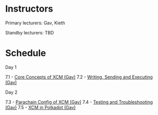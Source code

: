 # Instructors

Primary lecturers: Gav, Kieth

Standby lecturers: TBD

# Schedule

Day 1

7.1 - [Core Concepts of XCM (Gav)](./7.1-Core_Concepts_of_XCM/)
7.2 - [Writing, Sending and Executing (Gav)](./7.2-Writing_Sending_Executing_XCM)

Day 2

7.3 - [Parachain Config of XCM (Gav)](./7.3-Parachain_Config_in_XCM)
7.4 - [Testing and Troubleshooting (Gav)](./7.4-Testing_and_Troubleshooting_XCM)
7.5 - [XCM in Polkadot (Gav)](./7.5-XCM_in_Polkadot)
